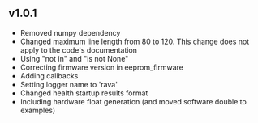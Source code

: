 ## v1.0.1

* Removed numpy dependency
* Changed maximum line length from 80 to 120. This change does not apply to the code's documentation
* Using "not in" and "is not None"
* Correcting firmware version in eeprom_firmware
* Adding callbacks
* Setting logger name to 'rava'
* Changed health startup results format
* Including hardware float generation (and moved software double to examples)